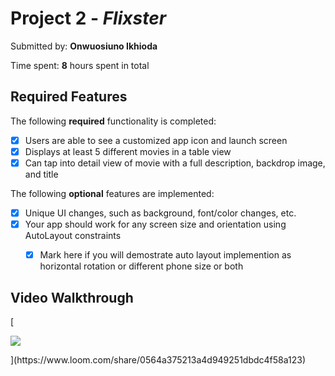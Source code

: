 # Project 2 - *Flixster*

Submitted by: **Onwuosiuno Ikhioda**


Time spent: **8** hours spent in total

## Required Features

The following **required** functionality is completed:

- [x] Users are able to see a customized app icon and launch screen
- [x] Displays at least 5 different movies in a table view
- [x] Can tap into detail view of movie with a full description, backdrop image, and title
 
The following **optional** features are implemented:

- [x] Unique UI changes, such as background, font/color changes, etc.
- [x] Your app should work for any screen size and orientation using AutoLayout constraints
  - [x] Mark here if you will demostrate auto layout implemention as horizontal rotation or different phone size or both



## Video Walkthrough
[<div>
    <a href="https://www.loom.com/share/ece3aae2f86c493db459e460c3e60ce5">
    </a>
    <a href="https://www.loom.com/share/ece3aae2f86c493db459e460c3e60ce5">
      <img style="max-width:300px;" src="https://cdn.loom.com/sessions/thumbnails/ece3aae2f86c493db459e460c3e60ce5-with-play.gif">
    </a>
  </div>](https://www.loom.com/share/0564a375213a4d949251dbdc4f58a123)
